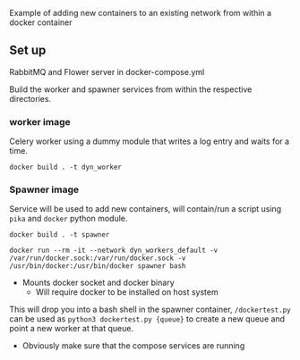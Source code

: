 Example of adding new containers to an existing network from within a docker container

## Set up

RabbitMQ and Flower server in docker-compose.yml

Build the worker and spawner services from within the respective directories.

### worker image

Celery worker using a dummy module that writes a log entry and waits for a time.

```
docker build . -t dyn_worker
```

### Spawner image

Service will be used to add new containers, will contain/run a script using `pika` and `docker` python module.

```
docker build . -t spawner
```

```
docker run --rm -it --network dyn_workers_default -v /var/run/docker.sock:/var/run/docker.sock -v /usr/bin/docker:/usr/bin/docker spawner bash
```

- Mounts docker socket and docker binary
  - Will require docker to be installed on host system

This will drop you into a bash shell in the spawner container, `/dockertest.py` can be used as `python3 dockertest.py {queue}` to create a new queue and point a new worker at that queue.

- Obviously make sure that the compose services are running
